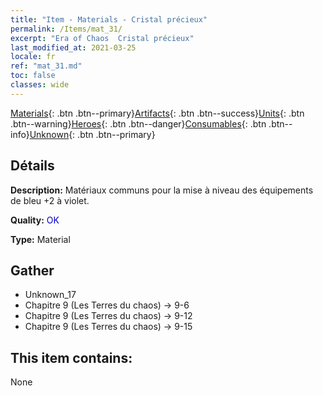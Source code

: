 ```yaml
---
title: "Item - Materials - Cristal précieux"
permalink: /Items/mat_31/
excerpt: "Era of Chaos  Cristal précieux"
last_modified_at: 2021-03-25
locale: fr
ref: "mat_31.md"
toc: false
classes: wide
---
```

 [Materials](/fr/Items/){: .btn .btn--primary}[Artifacts](/fr/Items/Artifacts/){: .btn .btn--success}[Units](/fr/Items/Units/){: .btn .btn--warning}[Heroes](/fr/Items/Heroes/){: .btn .btn--danger}[Consumables](/fr/Items/Consumables/){: .btn .btn--info}[Unknown](/fr/Items/Unknown/){: .btn .btn--primary}

## Détails
 **Description:** Matériaux communs pour la mise à niveau des équipements de bleu +2 à violet.

 **Quality:** <span style="color: #0000CD">OK</span>

 **Type:** Material

## Gather

*    Unknown_17 
*    Chapitre 9 (Les Terres du chaos) -> 9-6 
*    Chapitre 9 (Les Terres du chaos) -> 9-12 
*    Chapitre 9 (Les Terres du chaos) -> 9-15 

## This item contains:

  None

